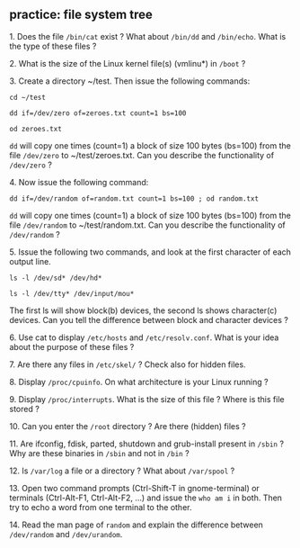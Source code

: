 ## practice: file system tree

1\. Does the file `/bin/cat` exist ? What about `/bin/dd` and
`/bin/echo`. What is the type of these files ?

2\. What is the size of the Linux kernel file(s) (vmlinu\*) in `/boot` ?

3\. Create a directory \~/test. Then issue the following commands:

    cd ~/test

    dd if=/dev/zero of=zeroes.txt count=1 bs=100

    od zeroes.txt

`dd` will copy one times (count=1) a block of size 100 bytes (bs=100)
from the file `/dev/zero` to \~/test/zeroes.txt. Can you describe the
functionality of `/dev/zero` ?

4\. Now issue the following command:

    dd if=/dev/random of=random.txt count=1 bs=100 ; od random.txt

`dd` will copy one times (count=1) a block of size 100 bytes (bs=100)
from the file `/dev/random` to \~/test/random.txt. Can you describe the
functionality of `/dev/random` ?

5\. Issue the following two commands, and look at the first character of
each output line.

    ls -l /dev/sd* /dev/hd*

    ls -l /dev/tty* /dev/input/mou*

The first ls will show block(b) devices, the second ls shows
character(c) devices. Can you tell the difference between block and
character devices ?

6\. Use cat to display `/etc/hosts` and `/etc/resolv.conf`. What is your
idea about the purpose of these files ?

7\. Are there any files in `/etc/skel/` ? Check also for hidden files.

8\. Display `/proc/cpuinfo`. On what architecture is your Linux running
?

9\. Display `/proc/interrupts`. What is the size of this file ? Where is
this file stored ?

10\. Can you enter the `/root` directory ? Are there (hidden) files ?

11\. Are ifconfig, fdisk, parted, shutdown and grub-install present in
`/sbin` ? Why are these binaries in `/sbin` and not in `/bin` ?

12\. Is `/var/log` a file or a directory ? What about `/var/spool` ?

13\. Open two command prompts (Ctrl-Shift-T in gnome-terminal) or
terminals (Ctrl-Alt-F1, Ctrl-Alt-F2, \...) and issue the `who am i` in
both. Then try to echo a word from one terminal to the other.

14\. Read the man page of `random` and explain the difference between
`/dev/random` and `/dev/urandom`.
